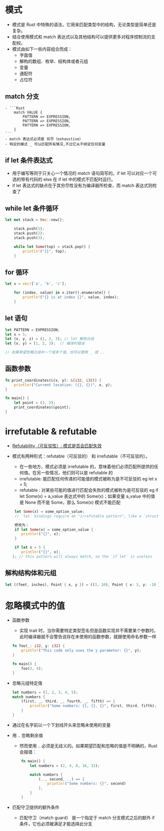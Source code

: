 # 模式
- 模式是 Rust 中特殊的语法，它用来匹配类型中的结构，无论类型是简单还是复杂。
- 结合使用模式和 match 表达式以及其他结构可以提供更多对程序控制流的支配权。
- 模式由如下一些内容组合而成：
    - 字面值
    - 解构的数组、枚举、结构体或者元组
    - 变量
    - 通配符
    - 占位符

## match 分支
    - ```Rust 
        match VALUE {
            PATTERN => EXPRESSION,
            PATTERN => EXPRESSION,
            PATTERN => EXPRESSION,
        }
    ```
    - match 表达式必须是 穷尽（exhaustive）
    - 特定的模式 _ 可以匹配所有情况,不过它从不绑定任何变量

## if let 条件表达式
- 用于编写等同于只关心一个情况的 match 语句简写的。if let 可以对应一个可选的带有代码的 else 在 if let 中的模式不匹配时运行。
- if let 表达式的缺点在于其穷尽性没有为编译器所检查，而 match 表达式则检查了

## while let 条件循环
```Rust
let mut stack = Vec::new();

    stack.push(1);
    stack.push(2);
    stack.push(3);

    while let Some(top) = stack.pop() {
        println!("{}", top);
    }
```

## for 循环
```Rust
let v = vec!['a', 'b', 'c'];

    for (index, value) in v.iter().enumerate() {
        println!("{} is at index {}", value, index);
    }
```

## let 语句
```Rust
let PATTERN = EXPRESSION;
let x = 5;
let (x, y, z) = (1, 2, 3); // let 解构元组
let (x, y) = (1, 2, 3);  // 编译时错误

// 如果希望忽略元组中一个或多个值，也可以使用 _ 或 ..

```

## 函数参数
```Rust
fn print_coordinates(&(x, y): &(i32, i32)) {
    println!("Current location: ({}, {})", x, y);
}

fn main() {
    let point = (3, 5);
    print_coordinates(&point);
}
```

# irrefutable & refutable
- [Refutability（可反驳性）: 模式是否会匹配失效](https://github.com/endruz/kulolo/blob/main/%E7%BC%96%E7%A8%8B%E8%AF%AD%E8%A8%80/Rust/1-Rust%E7%A8%8B%E5%BA%8F%E8%AE%BE%E8%AE%A1%E8%AF%AD%E8%A8%80/18.%E6%A8%A1%E5%BC%8F%E4%B8%8E%E6%A8%A1%E5%BC%8F%E5%8C%B9%E9%85%8D/18.2-Refutability%EF%BC%88%E5%8F%AF%E5%8F%8D%E9%A9%B3%E6%80%A7%EF%BC%89:%20%E6%A8%A1%E5%BC%8F%E6%98%AF%E5%90%A6%E4%BC%9A%E5%8C%B9%E9%85%8D%E5%A4%B1%E6%95%88.md)
- 模式有两种形式：refutable（可反驳的） 和 irrefutable（不可反驳的）。
    - 在一些地方，模式必须是 irrefutable 的，意味着他们必须匹配所提供的任何值。在另一些情况，他们则可以是 refutable 的
    - irrefutable: 能匹配任何传递的可能值的模式被称为是不可反驳的 eg let x = 5;
    - refutable : 对某些可能的值进行匹配会失败的模式被称为是可反驳的 eg if let Some(x) = a_value 表达式中的 Some(x)；如果变量 a_value 中的值是 None 而不是 Some，那么 Some(x) 模式不能匹配

    ```Rust
     let Some(x) = some_option_value;
     // `let` bindings require an "irrefutable pattern", like a `struct` or an `enum` with only one variant

     修改为：
     if let Some(x) = some_option_value {
        println!("{}", x);
     }

     if let x = 5 {
        println!("{}", x);
    }; // this pattern will always match, so the `if let` is useless
    ```

## 解构结构体和元组

```Rust
let ((feet, inches), Point { x, y }) = ((3, 10), Point { x: 3, y: -10 });
```

# 忽略模式中的值
- 函数参数
    - 实现 trait 时，当你需要特定类型签名但是函数实现并不需要某个参数时。此时编译器就不会警告说存在未使用的函数参数，就跟使用命名参数一样
    ```Rust
    fn foo(_: i32, y: i32) {
        println!("This code only uses the y parameter: {}", y);
    }

    fn main() {
        foo(3, 4);
    }
    ```
- 忽略元组特定值
    ```Rust
    let numbers = (1, 2, 3, 4, 5);
    match numbers {
        (first, _, third, _, fourth, _, fifth) => {
            println!("Some numbers: {}, {}, {}", first, third, fifth);
        }
    }
    ```

- 通过在名字前以一个下划线开头来忽略未使用的变量

- 用 .. 忽略剩余值
    - 然而使用 .. 必须是无歧义的。如果期望匹配和忽略的值是不明确的，Rust 会报错：
    ```Rust
        fn main() {
            let numbers = (2, 4, 8, 16, 32);

            match numbers {
                (.., second, ..) => {
                    println!("Some numbers: {}", second)
                },
            }
        }
    ```
- 匹配守卫提供的额外条件
    - 匹配守卫（match guard） 是一个指定于 match 分支模式之后的额外 if 条件，它也必须被满足才能选择此分支
